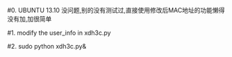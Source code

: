 #0. UBUNTU 13.10 没问题,别的没有测试过,直接使用修改后MAC地址的功能懒得没有加,加很简单

#1. modify the user_info in xdh3c.py 

#2. 
sudo python xdh3c.py&
